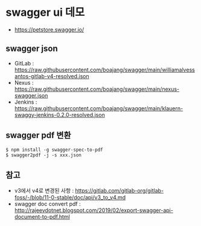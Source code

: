 # swagger ui 데모

* https://petstore.swagger.io/

## swagger json

* GitLab : https://raw.githubusercontent.com/boajang/swagger/main/williamalvessantos-gitlab-v4-resolved.json 
* Nexus : https://raw.githubusercontent.com/boajang/swagger/main/nexus-swagger.json
* Jenkins : https://raw.githubusercontent.com/boajang/swagger/main/klauern-swaggy-jenkins-0.2.0-resolved.json

## swagger pdf 변환

```
$ npm install -g swagger-spec-to-pdf
$ swagger2pdf -j -s xxx.json
```

## 참고 
* v3에서 v4로 변경된 사항 : https://gitlab.com/gitlab-org/gitlab-foss/-/blob/11-0-stable/doc/api/v3_to_v4.md 
* swagger doc convert pdf : http://rajeevdotnet.blogspot.com/2019/02/export-swagger-api-document-to-pdf.html

